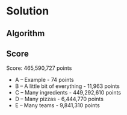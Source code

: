 # Solution

## Algorithm

## Score

Score: 465,590,727 points

* A – Example - 74 points
* B – A little bit of everything - 11,963 points
* C – Many ingredients - 449,292,610 points
* D – Many pizzas - 6,444,770 points
* E – Many teams - 9,841,310 points